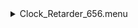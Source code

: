 <details>
<summary>Clock_Retarder_656.menu</summary>

<blockquote>

<details>
<summary>Clock_Retarder_656.cbk</summary>

<blockquote>

<details>
<summary>Gain_high.rcp</summary>

<blockquote>

``` Gain High ```

</blockquote></details>
<details>
<summary>Exposure_70.rcp</summary>

<blockquote>

``` EXPOSURE 70 ```

</blockquote></details>
<details>
<summary>656_FW.rcp</summary>

<blockquote>

``` PREFILTERRANGE 656 ```

</blockquote></details>
<details>
<summary>Cal_Optics_In.rcp</summary>

<blockquote>

``` CALIB IN ```

</blockquote></details>
<details>
<summary>Shutter_Close.rcp</summary>

<blockquote>

``` SHUT IN ```

</blockquote></details>
<details>
<summary>1074_1beam_4sums.rcp</summary>

<blockquote>

``` DATA	TCAM	BOTH	1074.70	4 ```

</blockquote></details>
<details>
<summary>Shutter_Open.rcp</summary>

<blockquote>

``` SHUT OUT ```

</blockquote></details>
``` Calpol_0.rcp ```
``` Calret_0.rcp ```
<details>
<summary>656_1beam_4sums.rcp</summary>

<blockquote>

``` DATA	TCAM	BOTH	656.28	4 ```

</blockquote></details>
``` Calret_5.rcp ```
<details>
<summary>656_1beam_4sums.rcp</summary>

<blockquote>

``` DATA	TCAM	BOTH	656.28	4 ```

</blockquote></details>
``` Calret_10.rcp ```
<details>
<summary>656_1beam_4sums.rcp</summary>

<blockquote>

``` DATA	TCAM	BOTH	656.28	4 ```

</blockquote></details>
``` Calret_15.rcp ```
<details>
<summary>656_1beam_4sums.rcp</summary>

<blockquote>

``` DATA	TCAM	BOTH	656.28	4 ```

</blockquote></details>
``` Calret_20.rcp ```
<details>
<summary>656_1beam_4sums.rcp</summary>

<blockquote>

``` DATA	TCAM	BOTH	656.28	4 ```

</blockquote></details>
``` Calret_25.rcp ```
<details>
<summary>656_1beam_4sums.rcp</summary>

<blockquote>

``` DATA	TCAM	BOTH	656.28	4 ```

</blockquote></details>
``` Calret_30.rcp ```
<details>
<summary>656_1beam_4sums.rcp</summary>

<blockquote>

``` DATA	TCAM	BOTH	656.28	4 ```

</blockquote></details>
``` Calret_35.rcp ```
<details>
<summary>656_1beam_4sums.rcp</summary>

<blockquote>

``` DATA	TCAM	BOTH	656.28	4 ```

</blockquote></details>
``` Calret_40.rcp ```
<details>
<summary>656_1beam_4sums.rcp</summary>

<blockquote>

``` DATA	TCAM	BOTH	656.28	4 ```

</blockquote></details>
``` Calret_45.rcp ```
<details>
<summary>656_1beam_4sums.rcp</summary>

<blockquote>

``` DATA	TCAM	BOTH	656.28	4 ```

</blockquote></details>
``` Calret_50.rcp ```
<details>
<summary>656_1beam_4sums.rcp</summary>

<blockquote>

``` DATA	TCAM	BOTH	656.28	4 ```

</blockquote></details>
``` Calret_55.rcp ```
<details>
<summary>656_1beam_4sums.rcp</summary>

<blockquote>

``` DATA	TCAM	BOTH	656.28	4 ```

</blockquote></details>
``` Calret_60.rcp ```
<details>
<summary>656_1beam_4sums.rcp</summary>

<blockquote>

``` DATA	TCAM	BOTH	656.28	4 ```

</blockquote></details>
``` Calret_65.rcp ```
<details>
<summary>656_1beam_4sums.rcp</summary>

<blockquote>

``` DATA	TCAM	BOTH	656.28	4 ```

</blockquote></details>
``` Calret_70.rcp ```
<details>
<summary>656_1beam_4sums.rcp</summary>

<blockquote>

``` DATA	TCAM	BOTH	656.28	4 ```

</blockquote></details>
``` Calret_75.rcp ```
<details>
<summary>656_1beam_4sums.rcp</summary>

<blockquote>

``` DATA	TCAM	BOTH	656.28	4 ```

</blockquote></details>
``` Calret_80.rcp ```
<details>
<summary>656_1beam_4sums.rcp</summary>

<blockquote>

``` DATA	TCAM	BOTH	656.28	4 ```

</blockquote></details>
``` Calret_85.rcp ```
<details>
<summary>656_1beam_4sums.rcp</summary>

<blockquote>

``` DATA	TCAM	BOTH	656.28	4 ```

</blockquote></details>
``` Calret_90.rcp ```
<details>
<summary>656_1beam_4sums.rcp</summary>

<blockquote>

``` DATA	TCAM	BOTH	656.28	4 ```

</blockquote></details>
``` Calret_95.rcp ```
<details>
<summary>656_1beam_4sums.rcp</summary>

<blockquote>

``` DATA	TCAM	BOTH	656.28	4 ```

</blockquote></details>
``` Calret_100.rcp ```
<details>
<summary>656_1beam_4sums.rcp</summary>

<blockquote>

``` DATA	TCAM	BOTH	656.28	4 ```

</blockquote></details>
``` Calret_105.rcp ```
<details>
<summary>656_1beam_4sums.rcp</summary>

<blockquote>

``` DATA	TCAM	BOTH	656.28	4 ```

</blockquote></details>
``` Calret_110.rcp ```
<details>
<summary>656_1beam_4sums.rcp</summary>

<blockquote>

``` DATA	TCAM	BOTH	656.28	4 ```

</blockquote></details>
``` Calret_115.rcp ```
<details>
<summary>656_1beam_4sums.rcp</summary>

<blockquote>

``` DATA	TCAM	BOTH	656.28	4 ```

</blockquote></details>
``` Calret_120.rcp ```
<details>
<summary>656_1beam_4sums.rcp</summary>

<blockquote>

``` DATA	TCAM	BOTH	656.28	4 ```

</blockquote></details>
``` Calret_125.rcp ```
<details>
<summary>656_1beam_4sums.rcp</summary>

<blockquote>

``` DATA	TCAM	BOTH	656.28	4 ```

</blockquote></details>
``` Calret_130.rcp ```
<details>
<summary>656_1beam_4sums.rcp</summary>

<blockquote>

``` DATA	TCAM	BOTH	656.28	4 ```

</blockquote></details>
``` Calret_135.rcp ```
<details>
<summary>656_1beam_4sums.rcp</summary>

<blockquote>

``` DATA	TCAM	BOTH	656.28	4 ```

</blockquote></details>
``` Calret_140.rcp ```
<details>
<summary>656_1beam_4sums.rcp</summary>

<blockquote>

``` DATA	TCAM	BOTH	656.28	4 ```

</blockquote></details>
``` Calret_145.rcp ```
<details>
<summary>656_1beam_4sums.rcp</summary>

<blockquote>

``` DATA	TCAM	BOTH	656.28	4 ```

</blockquote></details>
``` Calret_150.rcp ```
<details>
<summary>656_1beam_4sums.rcp</summary>

<blockquote>

``` DATA	TCAM	BOTH	656.28	4 ```

</blockquote></details>
``` Calret_155.rcp ```
<details>
<summary>656_1beam_4sums.rcp</summary>

<blockquote>

``` DATA	TCAM	BOTH	656.28	4 ```

</blockquote></details>
``` Calret_160.rcp ```
<details>
<summary>656_1beam_4sums.rcp</summary>

<blockquote>

``` DATA	TCAM	BOTH	656.28	4 ```

</blockquote></details>
``` Calret_165.rcp ```
<details>
<summary>656_1beam_4sums.rcp</summary>

<blockquote>

``` DATA	TCAM	BOTH	656.28	4 ```

</blockquote></details>
``` Calret_170.rcp ```
<details>
<summary>656_1beam_4sums.rcp</summary>

<blockquote>

``` DATA	TCAM	BOTH	656.28	4 ```

</blockquote></details>
``` Calret_175.rcp ```
<details>
<summary>656_1beam_4sums.rcp</summary>

<blockquote>

``` DATA	TCAM	BOTH	656.28	4 ```

</blockquote></details>
``` Calret_180.rcp ```
<details>
<summary>656_1beam_4sums.rcp</summary>

<blockquote>

``` DATA	TCAM	BOTH	656.28	4 ```

</blockquote></details>
<details>
<summary>Cal_Optics_Out.rcp</summary>

<blockquote>

``` CALIB OUT ```

</blockquote></details>

</blockquote></details>

</blockquote></details>

